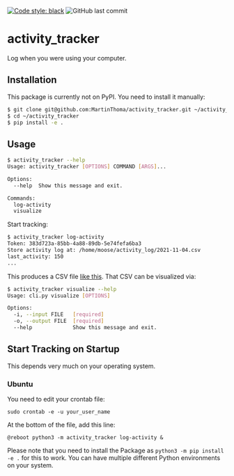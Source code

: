 [![Code style: black](https://img.shields.io/badge/code%20style-black-000000.svg)](https://github.com/psf/black)
![GitHub last commit](https://img.shields.io/github/last-commit/MartinThoma/activity_tracker)

# activity_tracker

Log when you were using your computer.

## Installation

This package is currently not on PyPI. You need to install it manually:

```bash
$ git clone git@github.com:MartinThoma/activity_tracker.git ~/activity_tracker
$ cd ~/activity_tracker
$ pip install -e .
```


## Usage

```bash
$ activity_tracker --help
Usage: activity_tracker [OPTIONS] COMMAND [ARGS]...

Options:
  --help  Show this message and exit.

Commands:
  log-activity
  visualize
```

Start tracking:

```bash
$ activity_tracker log-activity
Token: 383d723a-85bb-4a88-89db-5e74fefa6ba3
Store activity log at: /home/moose/activity_log/2021-11-04.csv
last_activity: 150
...
```

This produces a CSV file [like this](https://gist.github.com/MartinThoma/d8dbccb795016bc5c1090b8f48c1ed0d). That CSV can be visualized via:

```bash
$ activity_tracker visualize --help
Usage: cli.py visualize [OPTIONS]

Options:
  -i, --input FILE   [required]
  -o, --output FILE  [required]
  --help             Show this message and exit.
```

## Start Tracking on Startup

This depends very much on your operating system.

### Ubuntu

You need to edit your crontab file:

```
sudo crontab -e -u your_user_name
```

At the bottom of the file, add this line:

```
@reboot python3 -m activity_tracker log-activity &
```

Please note that you need to install the Package as `python3 -m pip install -e .`
for this to work. You can have multiple different Python environments on your
system.
